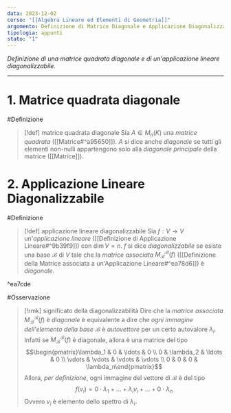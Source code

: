 ```yaml
---
data: 2023-12-02
corso: "[[Algebra Lineare ed Elementi di Geometria]]"
argomento: Definizione di Matrice Diagonale e Applicazione Diagonalizzabile
tipologia: appunti
stato: "1"
---
```

*Definizione di una matrice quadrata diagonale e di un'applicazione lineare diagonalizzabile.*
- - -
# 1. Matrice quadrata diagonale
#Definizione 
> [!def] matrice quadrata diagonale
> Sia $A \in M_n(K)$ una *matrice quadrata* ([[Matrice#^a95650]]).
> $A$ si dice anche *diagonale* se tutti gli elementi non-nulli appartengono solo alla *diagonale principale* della matrice ([[Matrice]]).
# 2. Applicazione Lineare Diagonalizzabile
#Definizione 
> [!def] applicazione lineare diagonalizzabile
> Sia $f: V \longrightarrow V$ un'*applicazione lineare* ([[Definizione di Applicazione Lineare#^9b39f9]]) con $\dim V = n$.
> $f$ si dice *diagonalizzabile* se esiste una base $\mathcal{B}$ di $V$ tale che la *matrice associata* $M^\mathcal{B}_\mathcal{B}(f)$ ([[Definizione della Matrice associata a un'Applicazione Lineare#^ea78d6]]) è *diagonale*.

^ea7cde

#Osservazione 
> [!rmk] significato della diagonalizzabilità
> Dire che la *matrice associata* $M^\mathcal{B}_\mathcal{B}(f)$ è *diagonale* è equivalente a dire che *ogni immagine dell'elemento della base* $\mathcal{B}$ è *autovettore* per un certo autovalore $\lambda_i$.
> Infatti se $M^\mathcal{B}_\mathcal{B}(f)$ è diagonale, allora è una matrice del tipo
> $$\begin{pmatrix}\lambda_1 & 0 & \ldots & 0 \\ 0 & \lambda_2 & \ldots & 0 \\ \vdots & \vdots & \vdots & \vdots \\ 0 & 0 & 0 & \lambda_n\end{pmatrix}$$
> Allora, *per definizione*, ogni immagine del vettore di $\mathcal{B}$ è del tipo
> $$f(v_i) = 0 \cdot \lambda_1 + \ldots + \lambda_i v_i + \ldots + 0 \cdot \lambda_n$$
> Ovvero $v_i$ è elemento dello spettro di $\lambda_i$.

